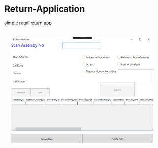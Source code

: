 # Return-Application

simple retail return app



<h1 align="center"><img src="./screen shots/Capture6.png" alt="authenticator" width="460px">
</h1>

